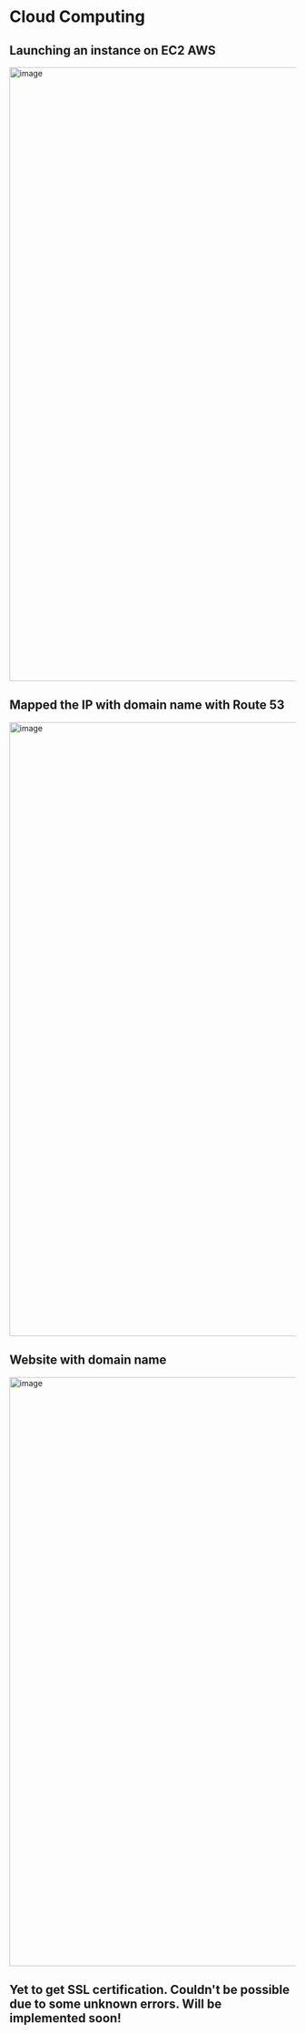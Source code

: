 # Cloud Computing

## Launching an instance on EC2 AWS
<img width="1920" height="1080" alt="image" src="https://github.com/user-attachments/assets/965f448a-091b-4d35-afa6-0ea59e69955f" />

## Mapped the IP with domain name with Route 53
<img width="1920" height="1080" alt="image" src="https://github.com/user-attachments/assets/31aa2ac7-021a-4c8e-84e5-428577f3f235" />

## Website with domain name
<img width="1920" height="1036" alt="image" src="https://github.com/user-attachments/assets/058ee543-715f-4047-ade1-5d7ace6ff252" />


## Yet to get SSL certification. Couldn't be possible due to some unknown errors. Will be implemented soon!
